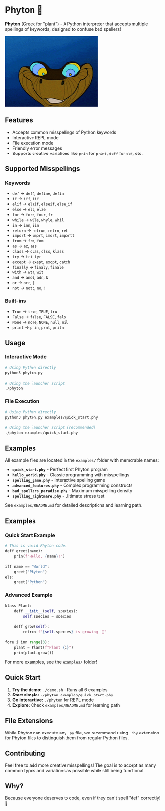 # Phyton 🌱

**Phyton** (Greek for "plant") - A Python interpreter that accepts multiple spellings of keywords, designed to confuse bad spellers!

![Phyton](phyton.gif)

## Features

- Accepts common misspellings of Python keywords
- Interactive REPL mode
- File execution mode
- Friendly error messages
- Supports creative variations like `prin` for `print`, `deff` for `def`, etc.

## Supported Misspellings

### Keywords

- `def` → `deff`, `define`, `defin`
- `if` → `iff`, `iif`
- `elif` → `elsif`, `elseif`, `else_if`
- `else` → `els`, `elze`
- `for` → `fore`, `four`, `fr`
- `while` → `wile`, `whyle`, `whil`
- `in` → `inn`, `iin`
- `return` → `retrun`, `retrn`, `ret`
- `import` → `imprt`, `imort`, `importt`
- `from` → `frm`, `fom`
- `as` → `az`, `ass`
- `class` → `clas`, `clss`, `klass`
- `try` → `tri`, `tyr`
- `except` → `exept`, `excpt`, `catch`
- `finally` → `finaly`, `finale`
- `with` → `wth`, `wit`
- `and` → `andd`, `adn`, `&`
- `or` → `orr`, `|`
- `not` → `nott`, `no`, `!`

### Built-ins

- `True` → `true`, `TRUE`, `tru`
- `False` → `false`, `FALSE`, `fals`
- `None` → `none`, `NONE`, `null`, `nil`
- `print` → `prin`, `prnt`, `pritn`

## Usage

### Interactive Mode

```bash
# Using Python directly
python3 phyton.py

# Using the launcher script
./phyton
```

### File Execution

```bash
# Using Python directly
python3 phyton.py examples/quick_start.phy

# Using the launcher script (recommended)
./phyton examples/quick_start.phy
```

## Examples

All example files are located in the `examples/` folder with memorable names:

- **`quick_start.phy`** - Perfect first Phyton program
- **`hello_world.phy`** - Classic programming with misspellings  
- **`spelling_game.phy`** - Interactive spelling game
- **`advanced_features.phy`** - Complex programming constructs
- **`bad_spellers_paradise.phy`** - Maximum misspelling density
- **`spelling_nightmare.phy`** - Ultimate stress test

See `examples/README.md` for detailed descriptions and learning path.

## Examples

### Quick Start Example

```python
# This is valid Phyton code!
deff greet(name):
    prin(f"Hello, {name}!")

iff name == "World":
    greet("Phyton")
els:
    greet("Python")
```

### Advanced Example

```python
klass Plant:
    deff __init__(self, species):
        self.species = species
    
    deff grow(self):
        retrun f"{self.species} is growing! 🌿"

fore i inn range(3):
    plant = Plant(f"Plant {i}")
    prin(plant.grow())
```

For more examples, see the `examples/` folder!

## Quick Start

1. **Try the demo:** `./demo.sh` - Runs all 6 examples
2. **Start simple:** `./phyton examples/quick_start.phy`
3. **Go interactive:** `./phyton` for REPL mode
4. **Explore:** Check `examples/README.md` for learning path

## File Extensions

While Phyton can execute any `.py` file, we recommend using `.phy` extension for Phyton files to distinguish them from regular Python files.

## Contributing

Feel free to add more creative misspellings! The goal is to accept as many common typos and variations as possible while still being functional.

## Why?

Because everyone deserves to code, even if they can't spell "def" correctly! 🌱
